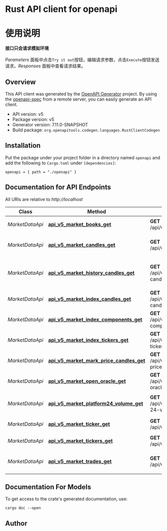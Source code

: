 # Rust API client for openapi

# 使用说明 
 <b>接口只会请求模拟环境</b><br><br>*Parameters* 面板中点击`Try it out`按钮，编辑请求参数，点击`Execute`按钮发送请求。*Responses* 面板中查看请求结果。<br>


## Overview

This API client was generated by the [OpenAPI Generator](https://openapi-generator.tech) project.  By using the [openapi-spec](https://openapis.org) from a remote server, you can easily generate an API client.

- API version: v5
- Package version: v5
- Generator version: 7.11.0-SNAPSHOT
- Build package: `org.openapitools.codegen.languages.RustClientCodegen`

## Installation

Put the package under your project folder in a directory named `openapi` and add the following to `Cargo.toml` under `[dependencies]`:

```
openapi = { path = "./openapi" }
```

## Documentation for API Endpoints

All URIs are relative to *http://localhost*

Class | Method | HTTP request | Description
------------ | ------------- | ------------- | -------------
*MarketDataApi* | [**api_v5_market_books_get**](docs/MarketDataApi.md#api_v5_market_books_get) | **GET** /api/v5/market/books | 获取产品深度
*MarketDataApi* | [**api_v5_market_candles_get**](docs/MarketDataApi.md#api_v5_market_candles_get) | **GET** /api/v5/market/candles | 获取所有交易产品K线数据
*MarketDataApi* | [**api_v5_market_history_candles_get**](docs/MarketDataApi.md#api_v5_market_history_candles_get) | **GET** /api/v5/market/history-candles | 获取交易产品历史K线数据（仅主流币）
*MarketDataApi* | [**api_v5_market_index_candles_get**](docs/MarketDataApi.md#api_v5_market_index_candles_get) | **GET** /api/v5/market/index-candles | 获取指数K线数据
*MarketDataApi* | [**api_v5_market_index_components_get**](docs/MarketDataApi.md#api_v5_market_index_components_get) | **GET** /api/v5/market/index-components | 获取指数成分数据
*MarketDataApi* | [**api_v5_market_index_tickers_get**](docs/MarketDataApi.md#api_v5_market_index_tickers_get) | **GET** /api/v5/market/index-tickers | 获取指数行情
*MarketDataApi* | [**api_v5_market_mark_price_candles_get**](docs/MarketDataApi.md#api_v5_market_mark_price_candles_get) | **GET** /api/v5/market/mark-price-candles | 获取标记价格K线数据
*MarketDataApi* | [**api_v5_market_open_oracle_get**](docs/MarketDataApi.md#api_v5_market_open_oracle_get) | **GET** /api/v5/market/open-oracle | Oracle上链交易数据
*MarketDataApi* | [**api_v5_market_platform24_volume_get**](docs/MarketDataApi.md#api_v5_market_platform24_volume_get) | **GET** /api/v5/market/platform-24-volume | 获取平台24小时总成交量
*MarketDataApi* | [**api_v5_market_ticker_get**](docs/MarketDataApi.md#api_v5_market_ticker_get) | **GET** /api/v5/market/ticker | 获取单个产品行情信息
*MarketDataApi* | [**api_v5_market_tickers_get**](docs/MarketDataApi.md#api_v5_market_tickers_get) | **GET** /api/v5/market/tickers | 获取所有产品行情信息
*MarketDataApi* | [**api_v5_market_trades_get**](docs/MarketDataApi.md#api_v5_market_trades_get) | **GET** /api/v5/market/trades | 获取交易产品公共成交数据


## Documentation For Models



To get access to the crate's generated documentation, use:

```
cargo doc --open
```

## Author



